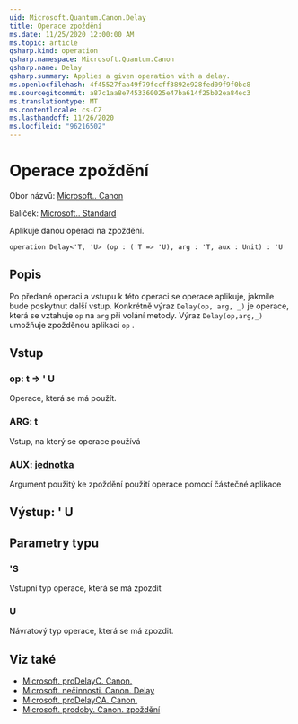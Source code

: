 ```yaml
---
uid: Microsoft.Quantum.Canon.Delay
title: Operace zpoždění
ms.date: 11/25/2020 12:00:00 AM
ms.topic: article
qsharp.kind: operation
qsharp.namespace: Microsoft.Quantum.Canon
qsharp.name: Delay
qsharp.summary: Applies a given operation with a delay.
ms.openlocfilehash: 4f45527faa49f79fccff3892e928fed09f9f0bc8
ms.sourcegitcommit: a87c1aa8e7453360025e47ba614f25b02ea84ec3
ms.translationtype: MT
ms.contentlocale: cs-CZ
ms.lasthandoff: 11/26/2020
ms.locfileid: "96216502"
---
```

# <a name="delay-operation"></a>Operace zpoždění

Obor názvů: [Microsoft.. Canon](xref:Microsoft.Quantum.Canon)

Balíček: [Microsoft.. Standard](https://nuget.org/packages/Microsoft.Quantum.Standard)


Aplikuje danou operaci na zpoždění.

```qsharp
operation Delay<'T, 'U> (op : ('T => 'U), arg : 'T, aux : Unit) : 'U
```


## <a name="description"></a>Popis

Po předané operaci a vstupu k této operaci se operace aplikuje, jakmile bude poskytnut další vstup.
Konkrétně výraz `Delay(op, arg, _)` je operace, která se vztahuje `op` na `arg` při volání metody.
Výraz `Delay(op,arg,_)` umožňuje zpožděnou aplikaci `op` .

## <a name="input"></a>Vstup

### <a name="op--t--u"></a>op: t => ' U 

Operace, která se má použít.


### <a name="arg--t"></a>ARG: t

Vstup, na který se operace používá


### <a name="aux--unit"></a>AUX: [jednotka](xref:microsoft.quantum.lang-ref.unit)

Argument použitý ke zpoždění použití operace pomocí částečné aplikace



## <a name="output--u"></a>Výstup: ' U



## <a name="type-parameters"></a>Parametry typu

### <a name="t"></a>'S

Vstupní typ operace, která se má zpozdit
### <a name="u"></a>U

Návratový typ operace, která se má zpozdit.

## <a name="see-also"></a>Viz také

- [Microsoft. proDelayC. Canon.](xref:Microsoft.Quantum.Canon.DelayC)
- [Microsoft. nečinnosti. Canon. Delay](xref:Microsoft.Quantum.Canon.DelayA)
- [Microsoft. proDelayCA. Canon.](xref:Microsoft.Quantum.Canon.DelayCA)
- [Microsoft. prodoby. Canon. zpoždění](xref:Microsoft.Quantum.Canon.Delayed)